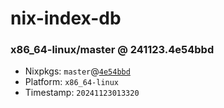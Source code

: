 # nix-index-db
### x86_64-linux/master @ 241123.4e54bbd
- Nixpkgs: `master`@[`4e54bbd`](https://github.com/NixOS/nixpkgs/commit/4e54bbdea18a3afe3b1179041d933063cb418761)
- Platform: `x86_64-linux`
- Timestamp: `20241123013320`
